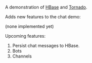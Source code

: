 A demonstration of [HBase](http://hbase.org) and [Tornado](http://www.tornadoweb.org).

Adds new features to the chat demo:

(none implemented yet)

Upcoming features:

1. Persist chat messages to HBase.
1. Bots
1. Channels

